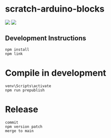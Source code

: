 # scratch-arduino-blocks
[![](https://github.com/OttawaSTEM/scratch-arduino-blocks/actions/workflows/release.yml/badge.svg?branch=main)](https://github.com/OttawaSTEM/scratch-arduino-blocks/actions/workflows/release.yml)
![](https://img.shields.io/github/license/ottawastem/scratch-arduino-gui)

## Development Instructions
```
npm install
npm link
```

# Compile in development
```
venv\Scripts\activate
npm run prepublish
```

# Release
```
commit
npm version patch
merge to main
```